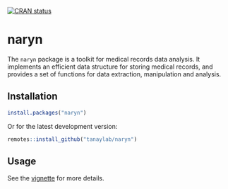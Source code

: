 <!-- badges: start -->

[![CRAN
status](https://www.r-pkg.org/badges/version/naryn)](https://CRAN.R-project.org/package=naryn)
<!-- badges: end -->

naryn
=====

The `naryn` package is a toolkit for medical records data analysis. It
implements an efficient data structure for storing medical records, and
provides a set of functions for data extraction, manipulation and
analysis.

Installation
------------

``` r
install.packages("naryn")
```

Or for the latest development version:

``` r
remotes::install_github("tanaylab/naryn")
```

Usage
-----

See the [vignette](https://tanaylab.github.io/naryn/articles/naryn.html)
for more details.
